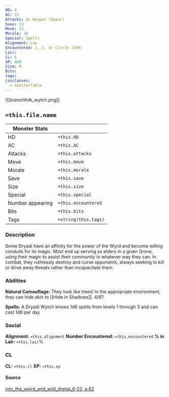 ```yaml
---
HD: 4
AC: 12
Attacks: As Weapon (Spear)
Save: 13
Move: 12
Morale: 10
Special: Spells
Alignment: Law
Encountered: 1, 2, or Circle (1d6)
Lair: 
CL: 6
XP: 400
Size: M
Bits: 
tags: 
cssclasses:
  - monsterTable
---
```


![[branchfolk_wytch.png]]

## `=this.file.name`


| Monster Stats    |                      |
| ---------------- | -------------------- |
| HD               | `=this.HD`           |
| AC               | `=this.AC`           |
| Attacks          | `=this.attacks`      |
| Move             | `=this.move`         |
| Morale           | `=this.morale`       |
| Save             | `=this.save`         |
| Size             | `=this.size`         |
| Special          | `=this.special`      |
| Number appearing | `=this.encountered`  |
| Bits             | `=this.bits`         |
| Tags             | `=string(this.tags)` |


### Description
Some Dryadi have an affinity for the power of the Wyrd and become willing conduits for its magic. Most end up serving as elders in a given Grove, using their magic to assist their community in whatever way they can. In combat, they ruthlessly destroy and curse opponents, always seeking to kill or drive away threats rather than incapacitate them.

### Abilities
**Natural Camouflage:** They look like trees! In the appropriate environment, they can hide akin to [[Hide in Shadows]]. 4/6?

**Spells:** A Dryadi Wytch knows 1d6 spells from levels 1 through 3 and can cast 1d6 per day

### Social
**Alignment:** `=this.alignment`
**Number Encountered:**  `=this.encountered`
**% in Lair:** `=this.lair`%

### CL
**CL:** `=this.cl`
**XP:** `=this.xp`

#### Source

[into_the_weird_and_wild_digital_6-22, p.62](<obsidian://open?vault=swords_and_wizardry_ref&file=into_the_weird_and_wild_digital_6-22.pdf>)






